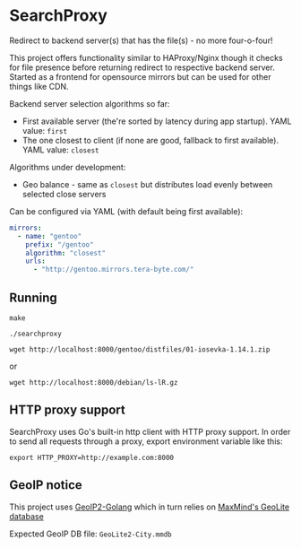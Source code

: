 # SearchProxy
Redirect to backend server(s) that has the file(s) - no more four-o-four!

This project offers functionality similar to HAProxy/Nginx though it checks for file
presence before returning redirect to respective backend server. Started as a
frontend for opensource mirrors but can be used for other things like CDN.

Backend server selection algorithms so far:

- First available server (the're sorted by latency during app startup). YAML value: `first`
- The one closest to client (if none are good, fallback to first available). YAML value: `closest`

Algorithms under development:

- Geo balance - same as `closest` but distributes load evenly between selected close servers


Can be configured via YAML (with default being first available):

```yaml
mirrors:
  - name: "gentoo"
    prefix: "/gentoo"
    algorithm: "closest"
    urls:
      - "http://gentoo.mirrors.tera-byte.com/"
```

## Running

`make`

`./searchproxy`

`wget http://localhost:8000/gentoo/distfiles/01-iosevka-1.14.1.zip`

or

`wget http://localhost:8000/debian/ls-lR.gz`

## HTTP proxy support
SearchProxy uses Go's built-in http client with HTTP proxy support. In order to send all
requests through a proxy, export environment variable like this:

`export HTTP_PROXY=http://example.com:8000`

## GeoIP notice
This project uses [GeoIP2-Golang](https://github.com/oschwald/geoip2-golang) which in turn
relies on [MaxMind's GeoLite database](https://dev.maxmind.com/geoip/geoip2/geolite2/)

Expected GeoIP DB file: `GeoLite2-City.mmdb`
